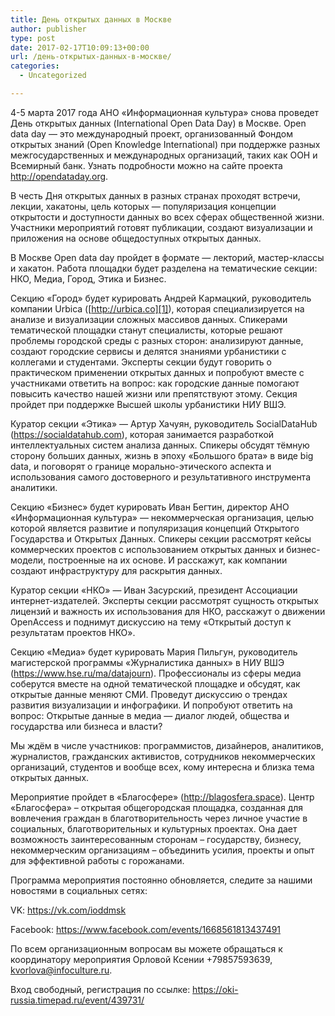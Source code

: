 ```yaml
---
title: День открытых данных в Москве
author: publisher
type: post
date: 2017-02-17T10:09:13+00:00
url: /день-открытых-данных-в-москве/
categories:
  - Uncategorized

---
```

4-5 марта 2017 года АНО «Информационная культура» снова проведет День открытых данных (International Open Data Day) в Москве. Open data day — это международный проект, организованный Фондом открытых знаний (Open Knowledge International) при поддержке разных межгосударственных и международных организаций, таких как ООН и Всемирный банк. Узнать подробности можно на сайте проекта http://opendataday.org.

В честь Дня открытых данных в разных странах проходят встречи, лекции, хакатоны, цель которых — популяризация концепции открытости и доступности данных во всех сферах общественной жизни. Участники мероприятий готовят публикации, создают визуализации и приложения на основе общедоступных открытых данных.

В Москве Open data day пройдет в формате — лекторий, мастер-классы и хакатон. Работа площадки будет разделена на тематические секции: НКО, Медиа, Город, Этика и Бизнес.

Секцию «Город» будет курировать Андрей Кармацкий, руководитель компании Urbica ([http://urbica.co][1]), которая специализируется на анализе и визуализации сложных массивов данных. Спикерами тематической площадки станут специалисты, которые решают проблемы городской среды с разных сторон: анализируют данные, создают городские сервисы и делятся знаниями урбанистики с коллегами и студентами. Эксперты секции будут говорить о практическом применении открытых данных и попробуют вместе с участниками ответить на вопрос: как городские данные помогают повысить качество нашей жизни или препятствуют этому. Секция пройдет при поддержке Высшей школы урбанистики НИУ ВШЭ.

Куратор секции «Этика» — Артур Хачуян, руководитель SocialDataHub (https://socialdatahub.com), которая занимается разработкой интеллектуальных систем анализа данных. Спикеры обсудят тёмную сторону больших данных, жизнь в эпоху «Большого брата» в виде big data, и поговорят о границе морально-этического аспекта и использования самого достоверного и результативного инструмента аналитики.

Секцию «Бизнес» будет курировать Иван Бегтин, директор АНО «Информационная культура» — некоммерческая организация, целью которой является развитие и популяризация концепций Открытого Государства и Открытых Данных. Спикеры секции рассмотрят кейсы коммерческих проектов с использованием открытых данных и бизнес-модели, построенные на их основе. И расскажут, как компании создают инфраструктуру для раскрытия данных.

Куратор секции «НКО» — Иван Засурский, президент Ассоциации интернет-издателей. Эксперты секции рассмотрят сущность открытых лицензий и важность их использования для НКО, расскажут о движении OpenAccess и поднимут дискуссию на тему «Открытый доступ к результатам проектов НКО».

Секцию «Медиа» будет курировать Мария Пильгун, руководитель магистерской программы «Журналистика данных» в НИУ ВШЭ (https://www.hse.ru/ma/datajourn). Профессионалы из сферы медиа соберутся вместе на одной тематической площадке и обсудят, как открытые данные меняют СМИ. Проведут дискуссию о трендах развития визуализации и инфографики. И попробуют ответить на вопрос: Открытые данные в медиа — диалог людей, общества и государства или бизнеса и власти?

Мы ждём в числе участников: программистов, дизайнеров, аналитиков, журналистов, гражданских активистов, сотрудников некоммерческих организаций, студентов и вообще всех, кому интересна и близка тема открытых данных.

Мероприятие пройдет в «Благосфере» (http://blagosfera.space). Центр «Благосфера» – открытая общегородская площадка, созданная для вовлечения граждан в благотворительность через личное участие в социальных, благотворительных и культурных проектах. Она дает возможность заинтересованным сторонам – государству, бизнесу, некоммерческим организациям – объединить усилия, проекты и опыт для эффективной работы с горожанами.

Программа мероприятия постоянно обновляется, следите за нашими новостями в социальных сетях:

VK: <https://vk.com/ioddmsk>

Facebook: <https://www.facebook.com/events/1668561813437491>

По всем организационным вопросам вы можете обращаться к координатору мероприятия Орловой Ксении +79857593639, <kvorlova@infoculture.ru>.

Вход свободный, регистрация по ссылке: <https://oki-russia.timepad.ru/event/439731/>

 [1]: https://l.facebook.com/l.php?u=http%3A%2F%2Furbica.co%2F&h=ATNASDFzcd_nrE_7FMUEIMzGHZlOM1XjENFX6SzUw-e-6_a5NvH1449sVpYjJW3GGRtQxsayIcQVTyxWS11kAfdjSw2ZKiM88eLYZD2WOpyI6ZF8iqEf732oZYUTsh-3rNf1rg&enc=AZN7bDfojz9NPIuQkGSUj07hgckhZnFcngIovZMJ6h0sFsJ2NohggvgVzzvgYNwezJdmODPvVgWSdr6_DcJ-it448PARMyImBB1zI9CCYPO5bIg0eUIQQM1vq8zG-rOIGxjQTCb2T0TR6ne8rvKgEBvG0WIWGwj3Sjka0b7_ZkQcnw&s=1